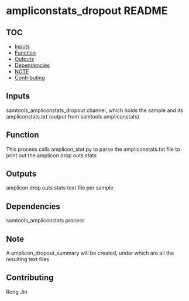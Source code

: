 # ampliconstats_dropout README

## TOC
* [Inputs](#inputs)
* [Function](#function)
* [Outputs](#outputs)
* [Dependencies](#dependencies)
* [NOTE](#note)
* [Contributing](#contributing)

## Inputs
samtools_ampliconstats_dropout channel, which holds the sample and its ampliconstats.txt (output from samtools ampliconstats)

## Function
This process calls amplicon_stat.py to parse the ampliconstats.txt file to print out the amplicon drop outs stats

## Outputs
amplicon drop outs stats text file per sample

## Dependencies
samtools_ampliconstats process

## Note
A amplicon_dropout_summary will be created, under which are all the resulting text files

## Contributing
Rong Jin